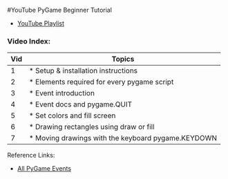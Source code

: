#YouTube PyGame Beginner Tutorial

* [YouTube Playlist](https://www.youtube.com/playlist?list=PL6gx4Cwl9DGAjkwJocj7vlc_mFU-4wXJq)

### Video Index:

| Vid | Topics |
|-----|---|
| 1 | * Setup & installation instructions |
| 2 | * Elements required for every pygame script |
| 3 | * Event introduction |
| 4 | * Event docs and pygame.QUIT |
| 5 | * Set colors and fill screen |
| 6 | * Drawing rectangles using draw or fill |
| 7 | * Moving drawings with the keyboard pygame.KEYDOWN |





Reference Links:

* [All PyGame Events](https://www.pygame.org/docs/ref/event.html)